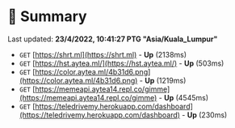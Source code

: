 # 📖 Summary
Last updated: **23/4/2022, 10:41:27 PTG "Asia/Kuala_Lumpur"**

- `GET` [https://shrt.ml](https://shrt.ml) - **Up** (2138ms)
- `GET` [https://hst.aytea.ml/](https://hst.aytea.ml/) - **Up** (503ms)
- `GET` [https://color.aytea.ml/4b31d6.png](https://color.aytea.ml/4b31d6.png) - **Up** (1219ms)
- `GET` [https://memeapi.aytea14.repl.co/gimme](https://memeapi.aytea14.repl.co/gimme) - **Up** (4545ms)
- `GET` [https://teledrivemy.herokuapp.com/dashboard](https://teledrivemy.herokuapp.com/dashboard) - **Up** (230ms)
